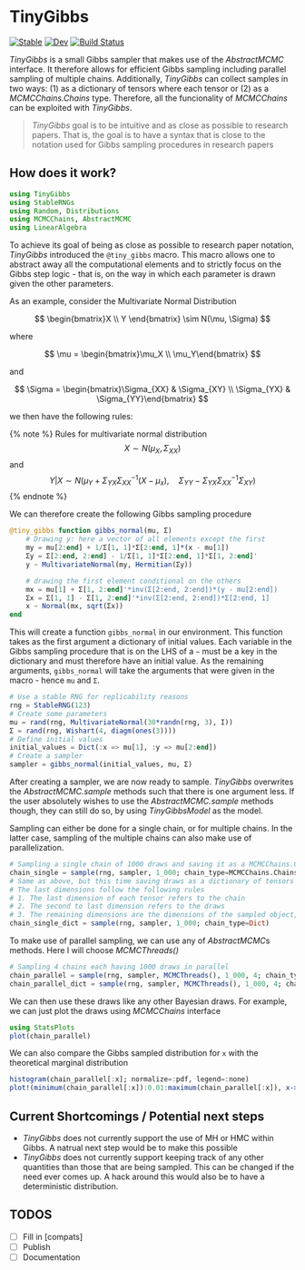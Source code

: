 # TinyGibbs

[![Stable](https://img.shields.io/badge/docs-stable-blue.svg)](https://enweg.github.io/TinyGibbs.jl/stable/)
[![Dev](https://img.shields.io/badge/docs-dev-blue.svg)](https://enweg.github.io/TinyGibbs.jl/dev/)
[![Build Status](https://github.com/enweg/TinyGibbs.jl/actions/workflows/CI.yml/badge.svg?branch=main)](https://github.com/enweg/TinyGibbs.jl/actions/workflows/CI.yml?query=branch%3Amain)

*TinyGibbs* is a small Gibbs sampler that makes use of the *AbstractMCMC* interface. It therefore allows for efficient Gibbs sampling including parallel sampling of multiple chains. Additionally, *TinyGibbs* can collect samples in two ways: (1) as a dictionary of tensors where each tensor or (2) as a *MCMCChains.Chains* type. Therefore, all the funcionality of *MCMCChains* can be exploited with *TinyGibbs*. 

> *TinyGibbs* goal is to be intuitive and as close as possible to research papers. That is, the goal is to have a syntax that is close to the notation used for Gibbs sampling procedures in research papers

## How does it work? 

```jl
using TinyGibbs
using StableRNGs
using Random, Distributions
using MCMCChains, AbstractMCMC
using LinearAlgebra
```

To achieve its goal of being as close as possible to research paper notation, *TinyGibbs* introduced the `@tiny_gibbs` macro. This macro allows one to abstract away all the computational elements and to strictly focus on the Gibbs step logic - that is, on the way in which each parameter is drawn given the other parameters. 

As an example, consider the Multivariate Normal Distribution 

$$
\begin{bmatrix}X \\ Y \end{bmatrix} \sim N(\mu, \Sigma)
$$

where 

$$
\mu = \begin{bmatrix}\mu_X \\ \mu_Y\end{bmatrix}
$$

and 

$$
\Sigma = \begin{bmatrix}\Sigma_{XX} & \Sigma_{XY} \\ \Sigma_{YX} & \Sigma_{YY}\end{bmatrix}
$$

we then have the following rules: 

{% note %}
Rules for multivariate normal distribution
$$
X \sim N(\mu_X, \Sigma_{XX})
$$
and 
$$ 
Y|X \sim N(\mu_Y + \Sigma_{YX}\Sigma_{XX}^{-1}(X-\mu_x),\quad \Sigma_{YY}-\Sigma_{YX}\Sigma_{XX}^{-1}\Sigma_{XY})
$$
{% endnote %}

We can therefore create the following Gibbs sampling procedure

```jl
@tiny_gibbs function gibbs_normal(mu, Σ)
    # Drawing y: here a vector of all elements except the first
    my = mu[2:end] + 1/Σ[1, 1]*Σ[2:end, 1]*(x - mu[1])
    Σy = Σ[2:end, 2:end] - 1/Σ[1, 1]*Σ[2:end, 1]*Σ[1, 2:end]'
    y ~ MultivariateNormal(my, Hermitian(Σy))

    # drawing the first element conditional on the others
    mx = mu[1] + Σ[1, 2:end]'*inv(Σ[2:end, 2:end])*(y - mu[2:end])
    Σx = Σ[1, 1] - Σ[1, 2:end]'*inv(Σ[2:end, 2:end])*Σ[2:end, 1]
    x ~ Normal(mx, sqrt(Σx))
end
```

This will create a function `gibbs_normal` in our environment. This function takes as the first argument a dictionary of initial values. Each variable in the Gibbs sampling procedure that is on the LHS of a `~` must be a key in the dictionary and must therefore have an initial value. As the remaining arguments, `gibbs_normal` will take the arguments that were given in the macro - hence `mu` and `Σ`. 

```jl
# Use a stable RNG for replicability reasons
rng = StableRNG(123)
# Create some parameters
mu = rand(rng, MultivariateNormal(30*randn(rng, 3), I))
Σ = rand(rng, Wishart(4, diagm(ones(3))))
# Define initial values 
initial_values = Dict(:x => mu[1], :y => mu[2:end])
# Create a sampler
sampler = gibbs_normal(initial_values, mu, Σ)
```

After creating a sampler, we are now ready to sample. *TinyGibbs* overwrites the *AbstractMCMC.sample* methods such that there is one argument less. If the user absolutely wishes to use the *AbstractMCMC.sample* methods though, they can still do so, by using *TinyGibbsModel* as the model. 

Sampling can either be done for a single chain, or for multiple chains. In the latter case, sampling of the multiple chains can also make use of parallelization. 

```jl
# Sampling a single chain of 1000 draws and saving it as a MCMCChains.Chains type
chain_single = sample(rng, sampler, 1_000; chain_type=MCMCChains.Chains)
# Same as above, but this time saving draws as a dictionary of tensors
# The last dimensions follow the following rules
# 1. The last dimension of each tensor refers to the chain
# 2. The second to last dimension refers to the draws
# 3. The remaining dimensions are the dimensions of the sampled object, i.e. two dimensional for covariance matrices
chain_single_dict = sample(rng, sampler, 1_000; chain_type=Dict)
```

To make use of parallel sampling, we can use any of *AbstractMCMC*s methods. Here I will choose *MCMCThreads()*

```jl
# Sampling 4 chains each having 1000 draws in parallel 
chain_parallel = sample(rng, sampler, MCMCThreads(), 1_000, 4; chain_type=MCMCChains.Chains)
chain_parallel_dict = sample(rng, sampler, MCMCThreads(), 1_000, 4; chain_type=Dict)
```

We can then use these draws like any other Bayesian draws. For example, we can just plot the draws using *MCMCChains* interface

```jl
using StatsPlots
plot(chain_parallel)
```

We can also compare the Gibbs sampled distribution for `x` with the theoretical marginal distribution

```jl
histogram(chain_parallel[:x]; normalize=:pdf, legend=:none)
plot!(minimum(chain_parallel[:x]):0.01:maximum(chain_parallel[:x]), x->pdf(Normal(mu[1], sqrt(Σ[1, 1])), x); color=:red, linewidth=2)
```

## Current Shortcomings / Potential next steps

- *TinyGibbs* does not currently support the use of MH or HMC within Gibbs. A natrual next step would be to make this possible
- *TinyGibbs* does not currently support keeping track of any other quantities than those that are being sampled. This can be changed if the need ever comes up. A hack around this would also be to have a deterministic distribution. 

## TODOS

- [ ] Fill in [compats]
- [ ] Publish
- [ ] Documentation